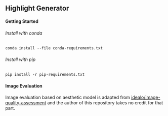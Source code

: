 ## Highlight Generator

#### Getting Started

###### Install with conda

```shell script
conda install --file conda-requirements.txt
```

###### Install with pip

```shell script
pip install -r pip-requirements.txt
```

#### Image Evaluation

Image evaluation based on aesthetic model is adapted from 
[idealo/image-quality-assessment](https://github.com/idealo/image-quality-assessment) and 
the author of this repository takes no credit for that part.
